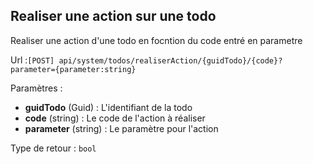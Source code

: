 ## <span id='realiseraction'>Realiser une action sur une todo</span>

Realiser une action d'une todo en focntion du code entré en parametre

Url :`[POST] api/system/todos/realiserAction/{guidTodo}/{code}?parameter={parameter:string}`

Paramètres : 

- **guidTodo** (Guid) : L'identifiant de la todo
- **code** (string) : Le code de l'action à réaliser
- **parameter** (string) : Le paramètre pour l'action

Type de retour : `bool`

